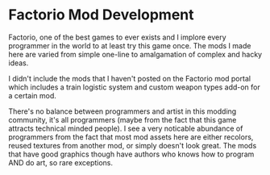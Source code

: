﻿# Factorio Mod Development
Factorio, one of the best games to ever exists and I implore every programmer in the world to at least try this game once. The mods I made here are varied from simple one-line to amalgamation of complex and hacky ideas. 

I didn't include the mods that I haven't posted on the Factorio mod portal which includes a train logistic system and custom weapon types add-on for a certain mod.

There's no balance between programmers and artist in this modding community, it's all programmers (maybe from the fact that this game attracts technical minded people). I see a very noticable abundance of programmers from the fact that most mod assets here are either recolors, reused textures from another mod, or simply doesn't look great. The mods that have good graphics though have authors who knows how to program AND do art, so rare exceptions.